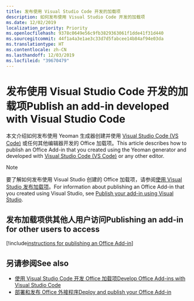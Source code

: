 ```yaml
---
title: 发布使用 Visual Studio Code 开发的加载项
description: 如何发布使用 Visual Studio Code 开发的加载项
ms.date: 12/02/2019
localization_priority: Priority
ms.openlocfilehash: 9378c0649e56c9fb3829363061f1dde41f31d440
ms.sourcegitcommit: 44f1a4a3e1ae3c33d7d5fabcee14b84af94e03da
ms.translationtype: HT
ms.contentlocale: zh-CN
ms.lasthandoff: 12/03/2019
ms.locfileid: "39670479"
---
```

# <a name="publish-an-add-in-developed-with-visual-studio-code"></a><span data-ttu-id="4b015-103">发布使用 Visual Studio Code 开发的加载项</span><span class="sxs-lookup"><span data-stu-id="4b015-103">Publish an add-in developed with Visual Studio Code</span></span>

<span data-ttu-id="4b015-104">本文介绍如何发布使用 Yeoman 生成器创建并使用 [Visual Studio Code (VS Code)](https://code.visualstudio.com) 或任何其他编辑器开发的 Office 加载项。</span><span class="sxs-lookup"><span data-stu-id="4b015-104">This article describes how to publish an Office Add-in that you created using the Yeoman generator and developed with [Visual Studio Code (VS Code)](https://code.visualstudio.com) or any other editor.</span></span>

> [!NOTE]
> <span data-ttu-id="4b015-105">要了解如何发布使用 Visual Studio 创建的 Office 加载项，请参阅[使用 Visual Studio 发布加载项](package-your-add-in-using-visual-studio.md)。</span><span class="sxs-lookup"><span data-stu-id="4b015-105">For information about publishing an Office Add-in that you created using Visual Studio, see [Publish your add-in using Visual Studio](package-your-add-in-using-visual-studio.md).</span></span>

## <a name="publishing-an-add-in-for-other-users-to-access"></a><span data-ttu-id="4b015-106">发布加载项供其他人用户访问</span><span class="sxs-lookup"><span data-stu-id="4b015-106">Publishing an add-in for other users to access</span></span>

[!include[instructions for publishing an Office Add-in](../includes/publish-add-in.md)]

## <a name="see-also"></a><span data-ttu-id="4b015-107">另请参阅</span><span class="sxs-lookup"><span data-stu-id="4b015-107">See also</span></span>

- [<span data-ttu-id="4b015-108">使用 Visual Studio Code 开发 Office 加载项</span><span class="sxs-lookup"><span data-stu-id="4b015-108">Develop Office Add-ins with Visual Studio Code</span></span>](../develop/develop-add-ins-vscode.md)
- [<span data-ttu-id="4b015-109">部署和发布 Office 外接程序</span><span class="sxs-lookup"><span data-stu-id="4b015-109">Deploy and publish your Office Add-in</span></span>](../publish/publish.md)